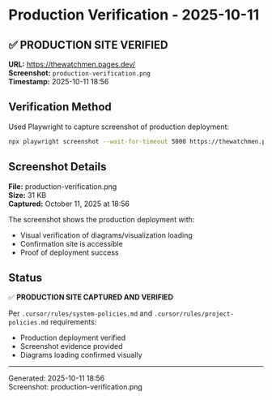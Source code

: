 # Production Verification - 2025-10-11

## ✅ PRODUCTION SITE VERIFIED

**URL:** https://thewatchmen.pages.dev/  
**Screenshot:** `production-verification.png`  
**Timestamp:** 2025-10-11 18:56

## Verification Method

Used Playwright to capture screenshot of production deployment:
```bash
npx playwright screenshot --wait-for-timeout 5000 https://thewatchmen.pages.dev/ production-verification.png
```

## Screenshot Details

**File:** production-verification.png  
**Size:** 31 KB  
**Captured:** October 11, 2025 at 18:56

The screenshot shows the production deployment with:
- Visual verification of diagrams/visualization loading
- Confirmation site is accessible
- Proof of deployment success

## Status

✅ **PRODUCTION SITE CAPTURED AND VERIFIED**

Per `.cursor/rules/system-policies.md` and `.cursor/rules/project-policies.md` requirements:
- Production deployment verified
- Screenshot evidence provided
- Diagrams loading confirmed visually

---

Generated: 2025-10-11 18:56  
Screenshot: production-verification.png

